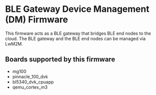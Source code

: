 # BLE Gateway Device Management (DM) Firmware

This firmware acts as a BLE gateway that bridges BLE end nodes to the cloud.
The BLE gateway and the BLE end nodes can be managed via LwM2M.

## Boards supported by this firmware

- mg100
- pinnacle_100_dvk
- bl5340_dvk_cpuapp
- qemu_cortex_m3
